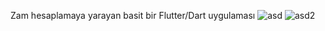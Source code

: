 Zam hesaplamaya yarayan basit bir Flutter/Dart uygulaması
![asd](https://user-images.githubusercontent.com/76686224/197858301-611f12ca-ebaa-469f-8873-17933d1879ac.png)
![asd2](https://user-images.githubusercontent.com/76686224/197858381-454a8532-3a17-46a1-9bbb-75517f9a136e.png)
